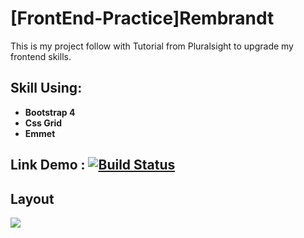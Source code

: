 # [FrontEnd-Practice]Rembrandt
This is my project follow with Tutorial from Pluralsight to upgrade my frontend skills.
## Skill Using:
- __Bootstrap 4__ 
- __Css Grid__ 
- __Emmet__
## Link Demo : [![Build Status](https://api.travis-ci.org/OrchardCMS/OrchardCore.svg?branch=dev)](http://rembrandt.khanhdayne.me/)
## Layout
![](http://rembrandt.khanhdayne.me/img/layout/Rembrandt_Layout.jpg)
